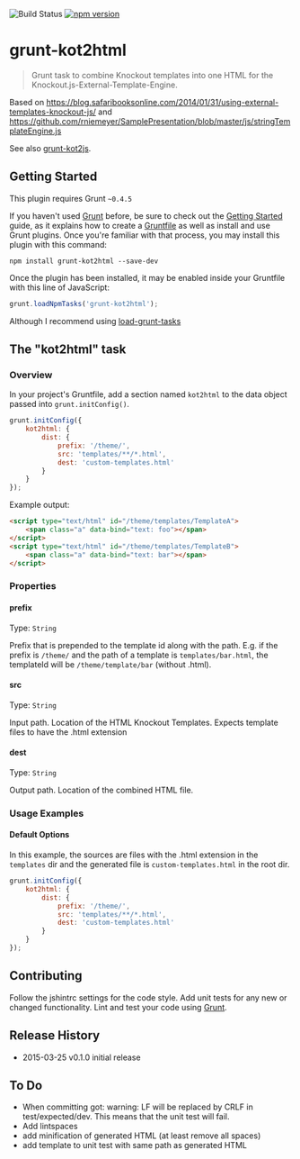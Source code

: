 ![Build Status](https://travis-ci.org/mdvanes/grunt-kot2html.svg?branch=master) [![npm version](https://badge.fury.io/js/grunt-kot2html.svg)](https://badge.fury.io/js/grunt-kot2html)

# grunt-kot2html

> Grunt task to combine Knockout templates into one HTML for the Knockout.js-External-Template-Engine.

Based on https://blog.safaribooksonline.com/2014/01/31/using-external-templates-knockout-js/ and https://github.com/rniemeyer/SamplePresentation/blob/master/js/stringTemplateEngine.js

See also [grunt-kot2js](https://github.com/mdvanes/grunt-kot2js).

## Getting Started
This plugin requires Grunt `~0.4.5`

If you haven't used [Grunt](http://gruntjs.com/) before, be sure to check out the [Getting Started](http://gruntjs.com/getting-started) guide, as it explains how to create a [Gruntfile](http://gruntjs.com/sample-gruntfile) as well as install and use Grunt plugins. Once you're familiar with that process, you may install this plugin with this command:

```shell
npm install grunt-kot2html --save-dev
```

Once the plugin has been installed, it may be enabled inside your Gruntfile with this line of JavaScript:

```js
grunt.loadNpmTasks('grunt-kot2html');
```

Although I recommend using [load-grunt-tasks](https://www.npmjs.com/package/load-grunt-tasks)

## The "kot2html" task

### Overview
In your project's Gruntfile, add a section named `kot2html` to the data object passed into `grunt.initConfig()`.

```js
grunt.initConfig({
    kot2html: {
        dist: {
            prefix: '/theme/',
            src: 'templates/**/*.html',
            dest: 'custom-templates.html'
        }
    }
});
```

Example output:

```html
<script type="text/html" id="/theme/templates/TemplateA">
    <span class="a" data-bind="text: foo"></span>
</script>
<script type="text/html" id="/theme/templates/TemplateB">
    <span class="a" data-bind="text: bar"></span>
</script>
```

### Properties

#### prefix
Type: `String`

Prefix that is prepended to the template id along with the path. E.g. if the prefix is `/theme/` and the path of a template is `templates/bar.html`, the templateId will be `/theme/template/bar` (without .html).

#### src
Type: `String`

Input path. Location of the HTML Knockout Templates. Expects template files to have the .html extension

#### dest
Type: `String`

Output path. Location of the combined HTML file.

### Usage Examples

#### Default Options
In this example, the sources are files with the .html extension in the `templates` dir and the generated file is `custom-templates.html` in the root dir.

```js
grunt.initConfig({
    kot2html: {
        dist: {
            prefix: '/theme/',
            src: 'templates/**/*.html',
            dest: 'custom-templates.html'
        }
    }
});
```

## Contributing
Follow the jshintrc settings for the code style. Add unit tests for any new or changed functionality. Lint and test your code using [Grunt](http://gruntjs.com/).

## Release History

* 2015-03-25    v0.1.0     initial release

## To Do

* When committing got: warning: LF will be replaced by CRLF in test/expected/dev. This means that the unit test will fail.
* Add lintspaces
* add minification of generated HTML (at least remove all spaces)
* add template to unit test with same path as generated HTML